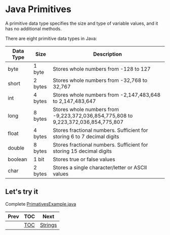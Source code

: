 # Java Primitives

A primitive data type specifies the size and type of variable values, and it has no additional methods.

There are eight primitive data types in Java:

| Data Type | Size | Description |
| --------- | ---- | ----------- |
| byte | 1 byte | Stores whole numbers from -128 to 127 |
|short	| 2 bytes |	Stores whole numbers from -32,768 to 32,767|
|int | 4 bytes|	Stores whole numbers from -2,147,483,648 to 2,147,483,647|
|long| 8 bytes |	Stores whole numbers from -9,223,372,036,854,775,808 to 9,223,372,036,854,775,807|
|float |	4 bytes | Stores fractional numbers. Sufficient for storing 6 to 7 decimal digits|
| double	| 8 bytes |	Stores fractional numbers. Sufficient for storing 15 decimal digits |
|boolean |	1 bit |	Stores true or false values |
| char	 |2 bytes	| Stores a single character/letter or ASCII values |

## Let's try it

Complete [PrimativesExample.java](../src/main/java/com/codedifferently/primitives/PrimitivesExample.java)

| Prev | TOC                 | Next                  |
|------|---------------------|-----------------------|
|      | [TOC](../ReadMe.md) | [Strings](strings.md) |